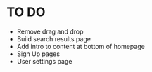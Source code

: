 # TO DO

- Remove drag and drop
- Build search results page
- Add intro to content at bottom of homepage
- Sign Up pages
- User settings page